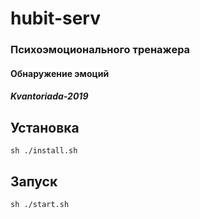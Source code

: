 # hubit-serv
### Психоэмоционального тренажера
#### Обнаружение эмоций
##### Kvantoriada-2019

## Установка

`sh ./install.sh`

## Запуск

`sh ./start.sh`
